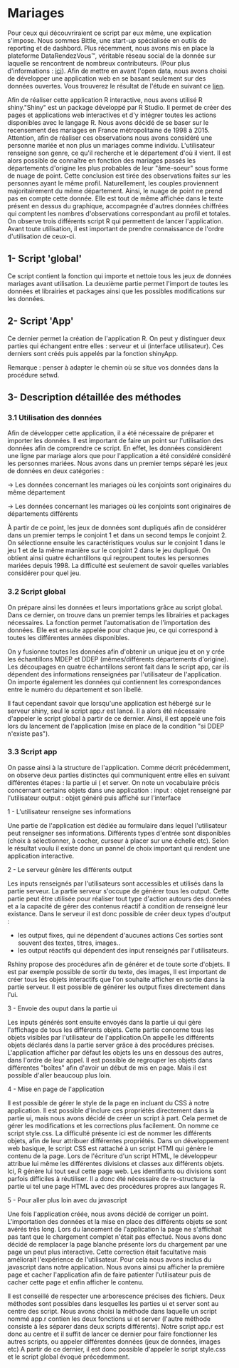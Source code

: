 # Mariages


Pour ceux qui découvriraient ce script par eux même, une explication s'impose. Nous sommes Bittle, une start-up spécialisée en outils de reporting et de dashbord.
Plus récemment, nous avons mis en place la plateforme DataRendezVous™, véritable réseau social de la donnée sur laquelle se rencontrent de nombreux contributeurs.
(Pour plus d'informations : [ici](http://www.bittle-solutions.com/?lang=fr_fr)). 
Afin de mettre en avant l'open data, nous avons choisi de développer une application web en se basant seulement sur des données ouvertes.
Vous trouverez le résultat de l'étude en suivant ce [lien](http://5.39.72.157:3838/mariages/).


Afin de réaliser cette application R interactive, nous avons utilisé R shiny."Shiny" est un package développé par R Studio. Il permet de créer des pages et applications web interactives et d'y intégrer toutes les actions disponibles avec le langage R.
Nous avons décidé de se baser sur le recensement des mariages en France métropolitaine de 1998 à 2015. Attention, afin de réaliser ces observations nous avons considéré une personne mariée et non plus un mariages comme individu. L'utilisateur renseigne son genre, ce qu'il recherche et le département d'où il vient. Il est alors possible de connaître en fonction des mariages passés les départements d'origine les plus probables de leur "âme-soeur" sous forme de nuage de point. Cette conclusion est tirée des observations faites sur les personnes ayant le même profil. Naturellement, les couples proviennent majoritairement du même département. Ainsi, le nuage de point ne prend pas en compte cette donnée. Elle est tout de même affichée dans le texte présent en dessus du graphique, accompagnée d'autres données chiffrées qui comptent les nombres d'observations correspondant au profil et totales.
On observe trois différents script R qui permettent de lancer l'application. Avant toute utilisation, il est important de prendre connaissance de l'ordre d'utilisation de ceux-ci.
## 1- Script 'global'
Ce script contient la fonction qui importe et nettoie tous les jeux de données mariages avant utilisation. 
La deuxième partie permet l'import de toutes les données et librairies et packages ainsi que les possibles modifications sur les données. 

## 2- Script 'App' 

Ce dernier permet la création de l'application R. On peut y distinguer deux parties qui échangent entre elles : serveur et ui (interface utilisateur).
Ces derniers sont créés puis appelés par la fonction shinyApp. 

Remarque : penser à adapter le chemin où se situe vos données dans la procédure setwd.

## 3- Description détaillée des méthodes 


### 3.1 Utilisation des données 

Afin de développer cette application, il a été nécessaire de préparer et importer les données.
Il est important de faire un point sur l'utilisation des données afin de comprendre ce script. 
En effet, les données considèrent une ligne par mariage alors que pour l'application a été considéré considéré les personnes mariées.
Nous avons dans un premier temps séparé les jeux de données en deux catégories : 

-> Les données concernant les mariages où les conjoints sont originaires du même département

-> Les données concernant les mariages où les conjoints sont originaires de départements différents

À partir de ce point, les jeux de données sont dupliqués afin de considérer dans un premier temps le conjoint 1 et dans un second temps le conjoint 2. 
On sélectionne ensuite les caractéristiques voulus sur le conjoint 1 dans le jeu 1 et de la même manière sur le conjoint 2 dans le jeu dupliqué. 
On obtient ainsi quatre échantillons qui regroupent toutes les personnes mariées depuis 1998. La difficulté est seulement de savoir quelles variables considérer pour quel jeu.

### 3.2 Script global

On prépare ainsi les données et leurs importations grâce au script global.
Dans ce dernier, on trouve dans un premier temps les librairies et packages nécessaires.
La fonction permet l'automatisation de l'importation des données. Elle est ensuite appelée pour chaque jeu, ce qui correspond à toutes les différentes années disponibles.

On y fusionne toutes les données afin d'obtenir un unique jeu et on y crée les échantillons MDEP et DDEP (mêmes/différents départements d'origine).
Les découpages en quatre échantillons seront fait dans le script app, car ils dépendent des informations renseignées par l'utilisateur de l'application. 
On importe également les données qui contiennent les correspondances entre le numéro du département et son libellé.

Il faut cependant savoir que lorsqu'une application est hébergé sur le serveur shiny, seul le script app.r est lancé. 
Il a alors été nécessaire d'appeler le script global à partir de ce dernier.
Ainsi, il est appelé une fois lors du lancement de l'application (mise en place de la condition "si DDEP n'existe pas").

### 3.3 Script app 

On passe ainsi à la structure de l'application. Comme décrit précédemment, on observe deux parties distinctes qui communiquent entre elles en suivant différentes étapes : la partie ui ( et server.
On note un vocabulaire précis concernant certains objets dans une application :
input : objet renseigné par l'utilisateur
output : objet généré puis affiché sur l'interface


1 - L'utilisateur renseigne ses informations

Une partie de l'application est dédiée au formulaire dans lequel l'utilisateur peut renseigner ses informations. 
Différents types d'entrée sont disponibles (choix à sélectionner, à cocher, curseur à placer sur une échelle etc).
Selon le résultat voulu il existe donc un pannel de choix important qui rendent une application interactive.

2 - Le serveur génère les différents output

Les inputs renseignés par l'utilisateurs sont accessibles et utilisés dans la partie serveur. La partie serveur s'occupe de générer tous les output. 
Cette partie peut être utilisée pour réaliser tout type d'action autours des données et a la capacité de gérer des contenus réactif à condition de renseigné leur existance. 
Dans le serveur il est donc possible de créer deux types d'output :
- les output fixes, qui ne dépendent d'aucunes actions
Ces sorties sont souvent des textes, titres, images..
- les output réactifs qui dépendent des input renseignés par l'utilisateurs.

Rshiny propose des procédures afin de générer et de toute sorte d'objets. Il est par exemple possible de sortir du texte, des images, 
Il est important de créer tous les objets interactifs que l'on souhaite afficher en sortie dans la partie serveur.
Il est possible de générer les output fixes directement dans l'ui.


3 - Envoie des ouput dans la partie ui

Les inputs générés sont ensuite envoyés dans la partie ui qui gère l'affichage de tous les différents objets.
Cette partie concerne tous les objets visibles par l'utilisateur de l'application.On appelle les différents objets déclarés dans la partie server grâce à des procédures précises. 
L'application afficher par défaut les objets les uns en dessous des autres, dans l'ordre de leur appel. Il est possible de regrouper les objets dans différentes "boîtes" afin d'avoir un début de mis en page.
Mais il est possible d'aller beaucoup plus loin.

4 - Mise en page de l'application

Il est possible de gérer le style de la page en incluant du CSS à notre application. Il est possible d'inclure ces propriétés directement dans la partie ui, mais nous avons décidé de créer un script à part.
Cela permet de gérer les modifications et les corrections plus facilement. On nomme ce script style.css. 
La difficulté présente ici est de nommer les différents objets, afin de leur attribuer différentes propriétés. 
Dans un développement web basique, le script CSS est rattaché à un script HTMl qui génère le contenu de la page.
Lors de l'écriture d'un script HTML, le développeur attribue lui même les différentes divisions et classes aux différents objets.
Ici, R génère lui tout seul cette page web. Les identifiants ou divisions sont parfois difficiles à réutiliser. 
Il a donc été nécessaire de re-structurer la partie ui tel une page HTML avec des procédures propres aux langages R. 


5 - Pour aller plus loin avec du javascript

Une fois l'application créée, nous avons décidé de corriger un point. L'importation des données et la mise en place des différents objets se sont avérés très long. 
Lors du lancement de l'application la page ne s'affichait pas tant que le chargement complet n'était pas effectué. Nous avons donc décidé de remplacer la page blanche présente lors du chargement par une page un peut plus interactive.
Cette correction était facultative mais améliorait l'expérience de l'utilisateur.
Pour cela nous avons inclus du javascript dans notre application. 
Nous avons ainsi pu afficher la première page et cacher l'application afin de faire patienter l'utilisateur puis de cacher cette page et enfin afficher le contenu.



Il est conseillé de respecter une arborescence précises des fichiers. Deux méthodes sont possibles dans lesquelles les parties ui et server sont au centre des script.
Nous avons choisi la méthode dans laquelle un script nommé app.r contien les deux fonctions ui et server (l'autre méthode consiste à les séparer dans deux scripts différents).
Notre script app.r est donc au centre et il suffit de lancer ce dernier pour faire fonctionner les autres scripts, ou appeler différentes données (jeux de données, images etc)
A partir de ce dernier, il est donc possible d'appeler le script style.css et le script global évoqué précedemment. 


